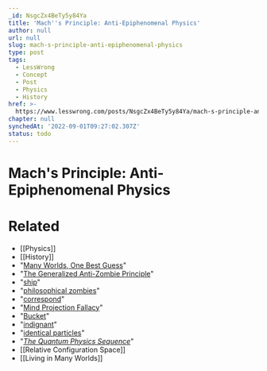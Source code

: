 ```yaml
---
_id: NsgcZx4BeTy5y84Ya
title: 'Mach''s Principle: Anti-Epiphenomenal Physics'
author: null
url: null
slug: mach-s-principle-anti-epiphenomenal-physics
type: post
tags:
  - LessWrong
  - Concept
  - Post
  - Physics
  - History
href: >-
  https://www.lesswrong.com/posts/NsgcZx4BeTy5y84Ya/mach-s-principle-anti-epiphenomenal-physics
chapter: null
synchedAt: '2022-09-01T09:27:02.307Z'
status: todo
---
```


# Mach's Principle: Anti-Epiphenomenal Physics


# Related

- [[Physics]]
- [[History]]
- "[Many Worlds, One Best Guess](http://www.overcomingbias.com/2008/05/many-worlds-one.html)"
- "[The Generalized Anti-Zombie Principle](http://www.overcomingbias.com/2008/04/anti-zombie-pri.html)"
- "[ship](http://en.wikipedia.org/wiki/Galileo%27s_ship)"
- "[philosophical zombies](http://www.overcomingbias.com/2008/04/zombies.html)"
- "[correspond](http://yudkowsky.net/bayes/truth.html)"
- "[Mind Projection Fallacy](http://www.overcomingbias.com/2008/03/mind-projection.html)"
- "[Bucket](http://en.wikipedia.org/wiki/Bucket_argument)"
- "[indignant](http://www.overcomingbias.com/2007/05/think_like_real.html)"
- "[identical particles](http://www.overcomingbias.com/2008/04/no-individual-p.html)"
- "[_The Quantum Physics Sequence_](/lw/r5/the_quantum_physics_sequence/)"
- [[Relative Configuration Space]]
- [[Living in Many Worlds]]